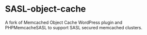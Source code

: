 SASL-object-cache
=================

A fork of Memcached Object Cache WordPress plugin and PHPMemcacheSASL to support SASL secured memcached clusters.
